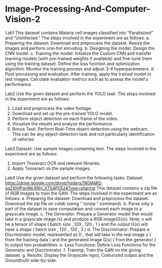# Image-Processing-And-Computer-Vision-2

Lab1
This dataset contains Malaria cell images classified into “Paratisized” and “Uninfected.”
The steps involved in the experiment are as follows:
a. Preparing the dataset: Download and preprocess the dataset. Resize the images and perform one-hot encoding.
b. Designing the model: Design the CNN model.
c. Training the model: Initialize the Custom CNN and transfer learning models (with pre-trained weights if available) and fine-tune them using the training dataset. Define the loss function and optimization algorithm. Monitor the training process and adjust 3-4 hyperparameters.
d. Post-processing and evaluation: After training, apply the trained model to test images. Calculate evaluation metrics such as to assess the model's performance

Lab2
Use the given dataset and perform the YOLO task.
The steps involved in the experiment are as follows:
1. Load and preprocess the video footage.
2. Download and set up the pre-trained YOLO model.
3. Perform object detection on each frame of the video.
4. Visualize the results and analyze the performance.
5. Bonus Task: Perform Real-Time object-detection using the webcam. This can be any object-detection task and not particularly identification of vehicles

Lab3
Dataset: Use sample images containing text.
The steps involved in the experiment are as follows:
1. Import Tesseract OCR and relevant libraries.
2. Apply Tesseract on the sample images.

Lab4
Use the given dataset and perform the following tasks:
Dataset: https://drive.google.com/drive/folders/1R0iAMQ-sqZXHjPgnlNc99H_X7S4P0524?usp=sharing
This dataset contains a zip file of RGB images to train the GAN.
The steps involved in the experiment are as follows:
a. Preparing the dataset: Download and preprocess the dataset. Download the zip file on colab (using “ !unzip <file path>” command).
b. Parse only a part of the dataset to save computation and convert each image to a grayscale image.
c. The Generator: Prepare a Generator model that would take in a grayscale image (x) and produce a RGB image(G(x)). Note, x will be a tensor of shape ( batch size , 120 , 120 , 1 ) and the output G(x) will have a shape ( batch size , 120 , 120 , 3 )
d. The Discriminator: Prepare a Discriminator model, represented as D , that will take in the real image y ( from the training data ) and the generated image G(x) ( from the generator ) to output two probabilities.
e. Loss Functions: Define Loss Functions for the Generator and Discriminator.
f. Training: Train the GAN on the giving dataset.
g. Results: Display the Grayscale input, Colourized output and the Groundtruth side-by-side.






